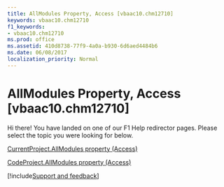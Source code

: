 ```yaml
---
title: AllModules Property, Access [vbaac10.chm12710]
keywords: vbaac10.chm12710
f1_keywords:
- vbaac10.chm12710
ms.prod: office
ms.assetid: 410d8738-77f9-4a0a-b930-6d6aed4484b6
ms.date: 06/08/2017
localization_priority: Normal
---
```



# AllModules Property, Access [vbaac10.chm12710]

Hi there! You have landed on one of our F1 Help redirector pages. Please select the topic you were looking for below.

[CurrentProject.AllModules property (Access)](http://msdn.microsoft.com/library/2d6f5786-c431-9c1a-b581-56fb969fb947%28Office.15%29.aspx)

[CodeProject.AllModules property (Access)](http://msdn.microsoft.com/library/73d2919a-f486-db85-5df4-70b5fd9d8564%28Office.15%29.aspx)

[!include[Support and feedback](~/includes/feedback-boilerplate.md)]